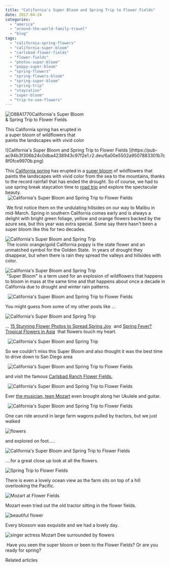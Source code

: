```yaml
---
title: "California's Super Bloom and Spring Trip to Flower Fields"
date: 2017-04-24
categories: 
  - "america"
  - "around-the-world-family-travel"
  - "blog"
tags: 
  - "california-spring-flowers"
  - "california-super-bloom"
  - "carlsbad-flower-fields"
  - "flower-fields"
  - "photos-super-bloom"
  - "poppy-super-bloom"
  - "spring-flowers"
  - "spring-flowers-bloom"
  - "spring-super-bloom"
  - "spring-trip"
  - "staycation"
  - "super-bloom"
  - "trip-to-see-flowers"
---
```


  
![O88A1770](https://pub-ac94b3f306b24c0dba4238943c97f2e1.r2.dev/6a00e5502a9507883301b7c8f0b793970b.jpg)California's Super Bloom  
& Spring Trip to Flower Fields   
  
This California spring has erupted in  
a super bloom of wildflowers that  
paints the landscapes with vivid color 

<!--more--> ![California's Super Bloom and Spring Trip to Flower Fields ](https://pub-ac94b3f306b24c0dba4238943c97f2e1.r2.dev/6a00e5502a9507883301b7c8f0fce9970b.png)  
This [California spring](https://pub-ac94b3f306b24c0dba4238943c97f2e1.r2.dev/2012/03/spring-fever-flowers-in-bloom.html "spring fever california super bloom") has erupted in a [super bloom](https://pub-ac94b3f306b24c0dba4238943c97f2e1.r2.dev/2011/07/beautiful-butterfly-flowers-and-family-travel.html "butterflies and flowers") of wildflowers that paints the landscapes with vivid color from the sea to the mountains, thanks to the record rainfall that has ended the drought. So of course, we had to use spring break staycation time to [road trip](https://pub-ac94b3f306b24c0dba4238943c97f2e1.r2.dev/2014/01/road-trip-usa-best-of-the-west.html "road trip isa") and explore the spectacular beauty.   
  ![California's Super Bloom and Spring Trip to Flower Fields ](https://pub-ac94b3f306b24c0dba4238943c97f2e1.r2.dev/6a00e5502a9507883301b7c8f0fcf7970b.png)

 We first notice them on the undulating hillsides on our way to Malibu in mid-March. Spring in southern California comes early and is always a delight with bright green foliage, yellow and orange flowers backed by the azure sea, but this year was extra special. Some say there hasn't been a super bloom like this for two decades. 

![California's Super Bloom and Spring Trip ](https://pub-ac94b3f306b24c0dba4238943c97f2e1.r2.dev/6a00e5502a9507883301bb099423a4970d.png)  
 The iconic orange/gold California poppy is the state flower and an unmatched symbol for the Golden State.  In years of drought they disappear, but when there is rain they spread the valleys and hillsides with color. 

![California's Super Bloom and Spring Trip ](https://pub-ac94b3f306b24c0dba4238943c97f2e1.r2.dev/6a00e5502a9507883301b8d27b701c970c.png)  
 "Super Bloom" is a term used for an explosion of wildflowers that happens to bloom in mass at the same time and that happens about once a decade in California due to drought and winter rain patterns. 

  ![California's Super Bloom and Spring Trip to Flower Fields ](https://pub-ac94b3f306b24c0dba4238943c97f2e1.r2.dev/6a00e5502a9507883301b8d27b62ae970c.png)

You might guess from some of my other posts like ...  
  
![California's Super Bloom and Spring Trip ](https://pub-ac94b3f306b24c0dba4238943c97f2e1.r2.dev/6a00e5502a9507883301b7c8f0fd55970b.png)  
  
... [15 Stunning Flower Photos to Spread Spring Joy](https://pub-ac94b3f306b24c0dba4238943c97f2e1.r2.dev/2014/03/15-stunning-flower-photos-to-spread-springs-joy.html "stunning spring flower photos")  and [Spring Fever? Tropical Flowers in Asia](https://pub-ac94b3f306b24c0dba4238943c97f2e1.r2.dev/2013/04/spring-fever-tropical-flowers-in-asia.html "tropical flowers in Asua")  that flowers touch my heart.  
  

  ![California's Super Bloom and Spring Trip ](https://pub-ac94b3f306b24c0dba4238943c97f2e1.r2.dev/6a00e5502a9507883301b7c8f0fd81970b.png)

So we couldn't miss this Super Bloom and also thought it was the best time to drive down to San Diego area

  ![California's Super Bloom and Spring Trip to Flower Fields ](https://pub-ac94b3f306b24c0dba4238943c97f2e1.r2.dev/6a00e5502a9507883301b7c8f0fd98970b.png)

and visit the famous [Carlsbad Ranch Flower Fields.](http://www.theflowerfields.com "flower fields") 

  ![California's Super Bloom and Spring Trip to Flower Fields ](https://pub-ac94b3f306b24c0dba4238943c97f2e1.r2.dev/6a00e5502a9507883301b7c8f0fe89970b.png)

Ever [the musician, teen Mozart](https://pub-ac94b3f306b24c0dba4238943c97f2e1.r2.dev/2015/02/teen-mozart-singing-red-carpet-grammys.html "Mozart Dee singer/actress") even brought along her Ukulele and guitar. 

  ![California's Super Bloom and Spring Trip to Flower Fields ](https://pub-ac94b3f306b24c0dba4238943c97f2e1.r2.dev/6a00e5502a9507883301b8d27b681c970c.png)

One can ride around in large farm wagons pulled by tractors, but we just walked

![flowers](https://pub-ac94b3f306b24c0dba4238943c97f2e1.r2.dev/6a00e5502a9507883301b8d27b683f970c.png)

and explored on foot..... 

![California's Super Bloom and Spring Trip to Flower Fields ](https://pub-ac94b3f306b24c0dba4238943c97f2e1.r2.dev/6a00e5502a9507883301bb099428cc970d.png)

....for a great close up look at all the flowers. 

![ Spring Trip to Flower Fields ](https://pub-ac94b3f306b24c0dba4238943c97f2e1.r2.dev/6a00e5502a9507883301b8d27b6873970c.png)

There is even a lovely ocean view as the farm sits on top of a hill overlooking the Pacific. 

![Mozart at  Flower Fields ](https://pub-ac94b3f306b24c0dba4238943c97f2e1.r2.dev/6a00e5502a9507883301b8d27b687d970c.png)

Mozart even tried out the old tractor sitting in the flower fields.   
  
![beautiful flower](https://pub-ac94b3f306b24c0dba4238943c97f2e1.r2.dev/6a00e5502a9507883301b8d27b6c61970c.png)  
  
Every blossom was exquisite and we had a lovely day.   
  
![singer actress Mozart Dee surrounded by flowers](https://pub-ac94b3f306b24c0dba4238943c97f2e1.r2.dev/6a00e5502a9507883301b8d27b6c8c970c.png)  
  
  
 Have you seen the super bloom or been to the Flower Fields? Or are you ready for spring?   
  

Related articles

